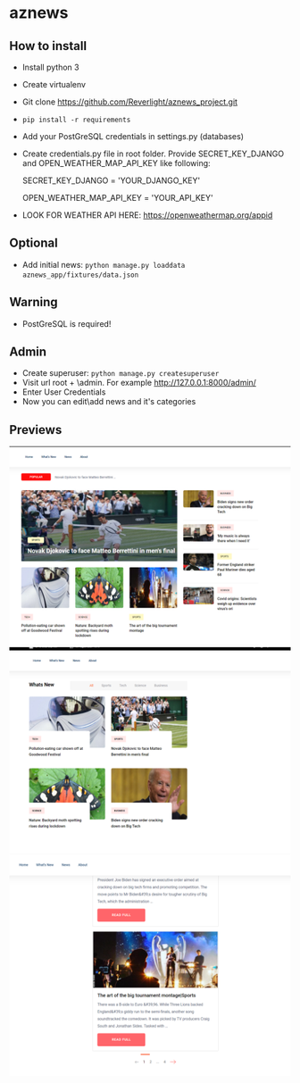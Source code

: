 # aznews

## How to install

* Install python 3
* Create virtualenv
* Git clone https://github.com/Reverlight/aznews_project.git
* ``pip install -r requirements``
* Add your PostGreSQL credentials in settings.py (databases) 
* Create credentials.py file in root folder. Provide SECRET_KEY_DJANGO and OPEN_WEATHER_MAP_API_KEY like following:

  SECRET_KEY_DJANGO = 'YOUR_DJANGO_KEY'

  OPEN_WEATHER_MAP_API_KEY = 'YOUR_API_KEY'


* LOOK FOR WEATHER API HERE:
https://openweathermap.org/appid

## Optional
* Add initial news: ``python manage.py loaddata aznews_app/fixtures/data.json``

## Warning
* PostGreSQL is required!

## Admin
* Create superuser:
  ``python manage.py createsuperuser``
* Visit url root + \admin. For example http://127.0.0.1:8000/admin/
* Enter User Credentials
* Now you can edit\add news and it's categories

## Previews
![Preview1](Preview1.png)
![Preview2](Preview2.png)
![Preview3](Preview3.png)

